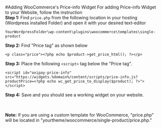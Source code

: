 #Adding WooCommerce's Price-info Widget
For adding Price-info Widget to your Website, follow the instruction<br>
<strong>Step 1:</strong> Find ```price.php``` from the following location in your hosting (Wordpress installed Folder) and open it with your desired text-editor <br>
```
YourWordpressFolder\wp-content\plugins\woocommerce\templates\single-product
```
<strong>Step 2:</strong> Find "Price tag" as shown below <br>
```
<p class="price"><?php echo $product->get_price_html(); ?></p>
```
<strong>Step 3:</strong> Place the following ```<script>``` tag below the "Price tag".<br>
```
<script id="oxipay-price-info" src="https://widgets.%domain%/content/scripts/price-info.js?productPrice=<?php echo wc_get_price_to_display($product); ?>"></script>
```
<strong>Step 4:</strong> Save and you should see a working widget on your website.<br><br>
<script id="oxipay-price-info" src="https://widgets.%domain%/content/scripts/price-info.js?productPrice=0"></script>
<br>
<div class="alert alert-danger">
  <strong>Note:</strong> If you are using a custom template for WooCommerce, "price.php" will be located in "yourtheme/woocommerce/single-product/price.php."
</div>
<br>

